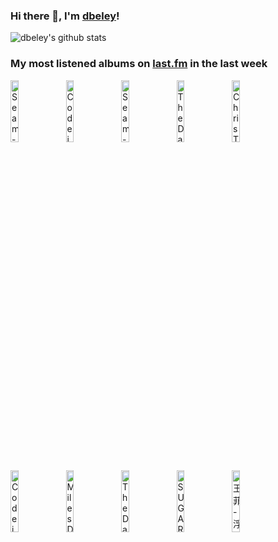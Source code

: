 ### Hi there 👋, I'm [dbeley](https://dbeley.ovh/en)!

![dbeley's github stats](https://github-readme-stats.vercel.app/api?username=dbeley)

### My most listened albums on [last.fm](https://www.last.fm/user/d_beley) in the last week

[<img src='https://lastfm.freetls.fastly.net/i/u/300x300/e5a83624f2aeeb18a8f2e7cab88b07e4.jpg' width='16%' height='16%' alt='Seam - The Pace is Glacial'>](https://www.last.fm/music/seam/the%2bpace%2bis%2bglacial)&nbsp;
[<img src='https://lastfm.freetls.fastly.net/i/u/300x300/df84bcbab48799f5e42fc6a15e385405.jpg' width='16%' height='16%' alt='Codeine - Dessau'>](https://www.last.fm/music/codeine/dessau)&nbsp;
[<img src='https://lastfm.freetls.fastly.net/i/u/300x300/cb98d906e9f34c9eccaa6d0fc3dc7c3b.png' width='16%' height='16%' alt='Seam - The Problem With Me'>](https://www.last.fm/music/seam/the%2bproblem%2bwith%2bme)&nbsp;
[<img src='https://lastfm.freetls.fastly.net/i/u/300x300/e887aad1c6414f3e9b59a4085cebb972.png' width='16%' height='16%' alt='The Dave Brubeck Quartet - Time Out'>](https://www.last.fm/music/the%2bdave%2bbrubeck%2bquartet/time%2bout)&nbsp;
[<img src='https://lastfm.freetls.fastly.net/i/u/300x300/e1d647f324ff724f3c9563545571321c.jpg' width='16%' height='16%' alt='Chris Thile - Chris Thile & Brad Mehldau'>](https://www.last.fm/music/chris%2bthile/chris%2bthile%2b%2526%2bbrad%2bmehldau)&nbsp;
<br>
[<img src='https://lastfm.freetls.fastly.net/i/u/300x300/d498668c94e9650ae99217ec973aa9db.jpg' width='16%' height='16%' alt='Codeine - Frigid Stars'>](https://www.last.fm/music/codeine/frigid%2bstars)&nbsp;
[<img src='https://lastfm.freetls.fastly.net/i/u/300x300/97d668243f4a44268bd896034493d610.jpg' width='16%' height='16%' alt='Miles Davis Quintet - Relaxin With The Miles Davis Quintet'>](https://www.last.fm/music/miles%2bdavis%2bquintet/relaxin%2527%2bwith%2bthe%2bmiles%2bdavis%2bquintet)&nbsp;
[<img src='https://lastfm.freetls.fastly.net/i/u/300x300/11b9a94f6cc5487c9f08cd601484f70e.jpg' width='16%' height='16%' alt='The Dave Brubeck Quartet - So Whats New?'>](https://www.last.fm/music/the%2bdave%2bbrubeck%2bquartet/so%2bwhat%2527s%2bnew%253f)&nbsp;
[<img src='https://lastfm.freetls.fastly.net/i/u/300x300/ad375c7964274ad09f8a8cc7b5596bef.png' width='16%' height='16%' alt='SUGAR BABE - SONGS'>](https://www.last.fm/music/sugar%2bbabe/songs)&nbsp;
[<img src='https://lastfm.freetls.fastly.net/i/u/300x300/3ed14c661d98452bca64927dfa174303.jpg' width='16%' height='16%' alt='王菲 - 浮躁'>](https://www.last.fm/music/%25e7%258e%258b%25e8%258f%25b2/%25e6%25b5%25ae%25e8%25ba%2581)&nbsp;
<br>
